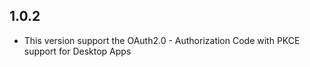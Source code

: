 ## 1.0.2

* This version support the OAuth2.0 - Authorization Code with PKCE support for Desktop Apps
